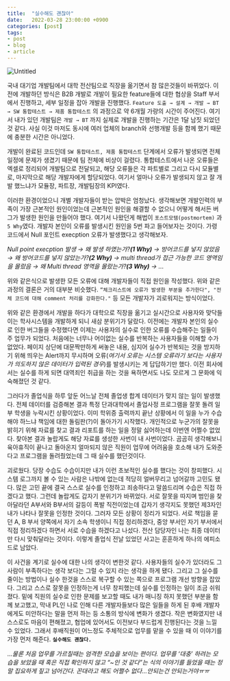 ```yaml
---
title:  "실수해도 괜찮아"
date:   2022-03-28 23:00:00 +0900
categories: [post]
tags:
- post
- blog
- article
---
```


![Untitled](https://user-images.githubusercontent.com/6336815/160610646-9251373f-1fc4-407a-a2b3-4a52834adc90.png)

 국내 대기업 개발팀에서 대학 전산팀으로 직장을 옮기면서 참 많은것들이 바뀌었다. 이전에 개발하던 방식은 B2B 개발로 개발이 필요한 feature들에 대한 협상을 Staff 부서에서 진행하고, 세부 일정을 잡아 개발을 진행했다. `Feature 도출 → 설계 → 개발 → BT → SW 통합테스트 → 제품 통합테스트` 의 과정으로 약 6개월 가량의 시간이 주어진다. 여기서 내가 있던 개발팀은 `개발 → BT` 까지 실제로 개발을 진행하는 기간은 1달 남짓 되었던 것 같다. 사실 이것 마저도 동시에 여러 업체의 branch와 선행개발 등을 함께 했기 때문에 충분한 시간은 아니었다.

 

 개발이 완료된 코드인데 `SW 통합테스트, 제품 통합테스트` 단계에서 오류가 발생되면 전체 일정에 문제가 생겼기 때문에 팀 전체에 비상이 걸렸다. 통합테스트에서 나온 오류들은 엑셀로 정리되어 개발팀으로 전달되고, 해당 오류들은 각 파트별로 그리고 다시 모듈별로, 마지막으로 해당 개발자에게 할당되었다. 여기서 얼마나 오류가 발생되지 않고 잘 개발 했느냐가 모듈장, 파트장, 개발팀장의 KPI였다.

 이러한 환경이었으니 개별 개발자들이 받는 압박은 엄청났다. 생각해보면 개발인력의 부족이 가장 근본적인 원인이었는데 근본적인 원인을 해결할 수 없으니 어떻게 해서든 버그가 발생한 원인을 만들어야 했다. 여기서 나왔던게 해법이 `포스트모템(postmortem)` 과 `5 Why`였다. 개발자 본인이 오류를 발생시킨 원인을 5번 파고 들어보자는 것이다. 가령 코드에서 Null 포인트 execption 오류가 발생했다고 생각해보자.

*Null point execption 발생 → 왜 발생 하였는가?**(1 Why)** → 방어코드를 넣지 않았음 → 왜 방어코드를 넣지 않았는가?**(2 Why)** → multi thread가 접근 가능한 코드 영역임을 몰랐음 → 왜 Multi thread 영역을 몰랐는가?**(3 Why)** → ...*

위와 같은식으로 발생한 모든 오류에 대해 개발자들이 직접 원인을 작성했다. 위와 같은 과정의 결론은 거의 대부분 비슷했다. `“체크리스트에 오류가 발생한 부분을 추가한다", "전체 코드에 대해 comment 처리를 강화한다."` 등 모든 개발자가 괴로워지는 방식이었다.

 위와 같은 환경에서 개발을 하다가 대학으로 직장을 옮기고 실시간으로 사용자와 맞닥들이는 학사시스템을 개발하게 되니 새삼 분위기가 달랐다. 이전에는 개발자 본인의 실수로 인한 버그들을 수정했다면 이제는 사용자의 실수로 인한 오류를 수습해주는 일들이 주 업무가 되었다. 처음에는 너무나 어이없는 실수를 반복하는 사용자들을 이해할 수가 없었다. 페이지 상단에 대문짝만하게 써놓은 내용, 심지어 실수가 반복되는 것을 방지하기 위해 띄우는 Alert까지 무시하며 오류(*여기서 오류는 시스템 오류라기 보다는 사용자가 의도하지 않은 데이터가 입력된 경우*)를 발생시키는 게 답답하기만 했다. 이전 회사에서는 실수를 하게 되면 대역죄인 취급을 하는 것을 욕하면서도 나도 모르게 그 문화에 익숙해졌던 것 같다.

 그러다가 졸업식을 하루 앞둔 어느날 전체 졸업생 합계 데이터가 맞지 않는 일이 발생했다. 전체 데이터를 검증해본 결과 특정 단과대학에서 졸업사정 프로그램을 잘못 돌려 일부 학생을 누락시킨 상황이었다. 이미 학위증 출력까지 끝난 상황에서 이 일을 누가 수습해야 하느냐 책임에 대한 돌림판(?)이 돌아가기 시작했다. 개인적으로 누군가의 잘못을 밝히기 위해 자료를 찾고 결과 리포트를 하는 일을 정말 싫어하는데 이번엔 어쩔수 없었다. 찾아본 결과 놀랍게도 해당 자료를 생성한 사번이 내 사번이었다. 곰곰히 생각해보니 육아휴직이 끝나고 돌아온지 얼마되지 않은 직원이 업무에 어려움을 호소해 내가 도와준다고 프로그램을 돌려줬었는데 그 때 실수를 했던것이다.

 괴로웠다. 당장 수습도 수습이지만 내가 이런 초보적인 실수를 했다는 것이 창피했다. 시스템 로그까지 볼 수 있는 사람은 나밖에 없는데 적당히 얼버무리고 넘어갈까 고민도 됐다. 많은 고민 끝에 결국 스스로 실수를 인정하고 죄송하다고 말씀드리며 수습은 직접 하겠다고 했다. 그런데 놀랍게도 갑자기 분위기가 바뀌었다. 서로 잘못을 따지며 범인을 찾아달라던 A부서와 B부서의 갈등이 폭발 직전이었는데 갑자기 생각지도 못했던 제3자인 내가 나타나 잘못을 인정한 것이다. 그러자 모든 상황이 정리가 되었다. 서로 책임을 묻던 A, B 부서 양쪽에서 자기 소속 학생이니 직접 정리하겠다, 중앙 부서인 자기 부서에서 직접 정리하겠다 하면서 서로 수습을 하겠다고 나섰다. 전산 담당자인 나는 최종 데이터만 다시 맞춰달라는 것이다. 이렇게 졸업식 전날 있었던 사고는 훈훈하게 하나의 에피소드로 남았다.

 이 사건을 계기로 실수에 대한 나의 생각이 변한것 같다. 사용자들의 실수가 있더라도 그 사람이 부족하다는 생각 보다는 그럴 수 있지 라는 생각을 하게 됐다. 그리고 그 실수를 줄이는 방법이나 실수 한것을 스스로 복구할 수 있는 쪽으로 프로그램 개선 방향을 잡았다. 그리고 스스로 잘못을 인정하는게 너무 창피했는데 실수를 인정하는 일이 조금 쉬워졌다. 밑에 직원의 실수로 인한 문제를 보고할 때도 내가 매니징 하지 못했던 부분을 함께 보고했고, 막내 PL인 나로 인해 다른 개발자들보다 많은 일들을 하게 된 후배 개발자에게도 미안하다는 말을 먼저 하는 등 소통의 방식에 변화가 생겼다. 작은 변화였지만 내 스스로도 마음이 편해졌고, 협업에 있어서도 이전보다 부드럽게 진행된다는 것을 느낄 수 있었다. 그래서 후배직원이 어느정도 주체적으로 업무를 맡을 수 있을 때 이 이야기를 가장 먼저 해준다. **`실수해도 괜찮다.`** 

...*물론 처음 업무를 가르칠때는 엄격한 모습을 보이는 편이다. 업무를 ‘대충’ 하려는 모습을 보았을 때 혹은 직접 확인하지 않고 “~인 것 같다”는 식의 이야기를 들었을 때는 정말 집요하게 짚고 넘어간다. 꼰대라고 해도 어쩔수 없다...안되는건 안되는거야ㅠㅠ*
